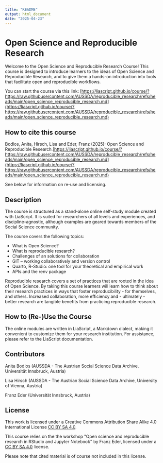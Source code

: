 ```yaml
---
title: "README"
output: html_document
date: "2025-04-23"
---
```

# Open Science and Reproducible Research 
  

Welcome to the Open Science and Reproducible Research Course! This course is designed to introduce learners to the ideas of Open Science and Reproducible Research, and to give them a hands-on introduction into tools that facilitate open and reproducible workflows.

You can start the course via this link: [https://liascript.github.io/course/?https://raw.githubusercontent.com/AUSSDA/reproducible_research/refs/heads/main/open_science_reproducible_research.md](https://liascript.github.io/course/?https://raw.githubusercontent.com/AUSSDA/reproducible_research/refs/heads/main/open_science_reproducible_research.md)

## How to cite this course
Bodlos, Anita, Hirsch, Lisa and Eder, Franz (2025): Open Science and Reproducible Research.[https://liascript.github.io/course/?https://raw.githubusercontent.com/AUSSDA/reproducible_research/refs/heads/main/open_science_reproducible_research.md](https://liascript.github.io/course/?https://raw.githubusercontent.com/AUSSDA/reproducible_research/refs/heads/main/open_science_reproducible_research.md)

See below for information on re-use and licensing. 

## Description

The course is structured as a stand-alone online self-study module created with LiaScript. It is suited for researchers of all levels and experiences, and discipline-agnostic, although examples are geared towards members of the Social Science community. 

The course covers the following topics:

* What is Open Science?
* What is reproducible research?
* Challenges of an solutions for collaboration
* GIT – working collaboratively and version control
* Quarto, R-Studio: one tool for your theoretical and empirical work 
* APIs and the renv package

Reproducible research covers a set of practices that are rooted in the idea of Open Science. By taking this course learners will learn how to think about their research practices in ways that foster reproducibility - for themselves, and others. Increased collaboration, more efficiency and - ultimately - better research are tangible benefits from practicing reproducible research.

## How to (Re-)Use the Course

The online modules are written in LiaScript, a Markdown dialect, making it convenient to customize them for your research institution. For assistance, please refer to the LiaScript documentation. 

## Contributors

Anita Bodlos (AUSSDA - The Austrian Social Science Data Archive, Universität Innsbruck, Austria)

Lisa Hirsch (AUSSDA - The Austrian Social Science Data Archive, University of Vienna, Austria)

Franz Eder (Universität Innsbruck, Austria)

## License

This work is licensed under a Creative Commons Attribution Share Alike 4.0 International License [CC BY SA 4.0](https://creativecommons.org/licenses/by-sa/4.0/deed.en). 

This course relies on the the workshop "Open science and reproducible research in RStudio and Jupyter Notebook​" by Franz Eder, licensed under a [CC BY SA 4.0](https://creativecommons.org/licenses/by-sa/4.0/deed.en) license.

Please note that cited material is of course not included in this license.
